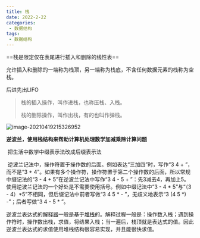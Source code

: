 ```yaml
---
title: 栈
date: 2022-2-22
categories:
 - 数据结构
tags:
 - 数据结构
---
```


==栈是限定仅在表尾进行插入和删除的线性表==

允许插入和删除的一端称为栈顶，另一端称为栈底，不含任何数据元素的栈称为空栈。

后进先出LIFO

>   栈的插入操作，叫作进栈，也称压栈、入栈。
>
>   栈的删除操作，叫作出栈，有的也叫作弹栈。

![image-20210419215326952](https://coderdu.com/image/image-20210419215326952.png)

**逆波兰，使用栈结构来帮助计算机处理数学加减乘除计算问题**

​	把生活中数学中缀表示法改成后缀表示法

​	逆波兰记法中，操作符置于操作数的后面。例如表达“三加四”时，写作“3 4 + ”，而不是“3 + 4”。如果有多个操作符，操作符置于第二个操作数的后面，所以常规中缀记法的“3 - 4 + 5”在逆波兰记法中写作“3 4 - 5 + ”：先3减去4，再加上5。使用逆波兰记法的一个好处是不需要使用括号。例如中缀记法中“3 - 4 * 5”与“（3 - 4）*5”不相同，但后缀记法中前者写做“3 4 5 * - ”，无歧义地表示“3 (4 5 *) -”；后者写做“3 4 - 5 * ”。

逆波兰表达式的[解释器](https://zh.wikipedia.org/wiki/解释器)一般是基于[堆栈](https://zh.wikipedia.org/wiki/堆栈)的。解释过程一般是：操作数入栈；遇到操作符时，操作数出栈，求值，将结果入栈；当一遍后，栈顶就是表达式的值。因此逆波兰表达式的求值使用堆栈结构很容易实现，并且能很快求值。
